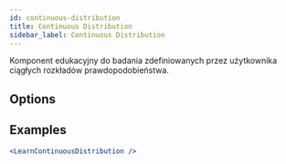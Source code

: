```yaml
---
id: continuous-distribution
title: Continuous Distribution
sidebar_label: Continuous Distribution
---
```


Komponent edukacyjny do badania zdefiniowanych przez użytkownika ciągłych rozkładów prawdopodobieństwa.

## Options



## Examples

```jsx live
<LearnContinuousDistribution />
```

